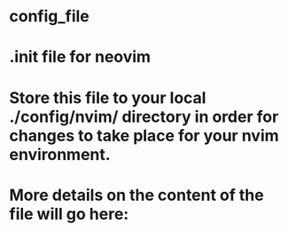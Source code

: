 # config_file

# .init file for neovim
# Store this file to your local ./config/nvim/ directory in order for changes to take place for your nvim environment.

# More details on the content of the file will go here:
